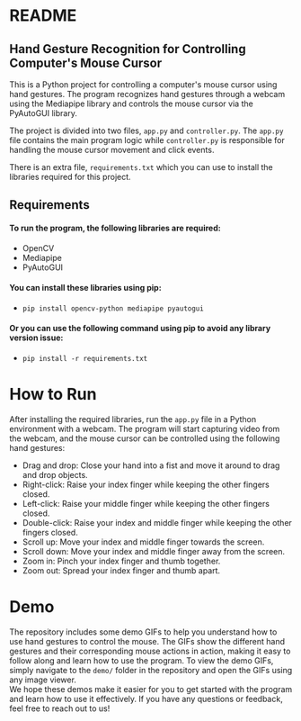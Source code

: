 # README
## Hand Gesture Recognition for Controlling Computer's Mouse Cursor
This is a Python project for controlling a computer's mouse cursor using hand gestures. The program recognizes hand gestures through a webcam using the Mediapipe library and controls the mouse cursor via the PyAutoGUI library.

The project is divided into two files, `app.py` and `controller.py`. The `app.py` file contains the main program logic while `controller.py` is responsible for handling the mouse cursor movement and click events.

There is an extra file, `requirements.txt` which you can use to install the libraries required for this project.

## Requirements
#### To run the program, the following libraries are required:<br>
  - OpenCV<br>
  - Mediapipe<br>
  - PyAutoGUI<br>
 
#### You can install these libraries using pip:<br>
  -  `pip install opencv-python mediapipe pyautogui`<br>
#### Or you can use the following command using pip to avoid any library version issue:<br>
  - `pip install -r requirements.txt`

# How to Run
After installing the required libraries, run the `app.py` file in a Python environment with a webcam. The program will start capturing video from the webcam, and the mouse cursor can be controlled using the following hand gestures:

  - Drag and drop: Close your hand into a fist and move it around to drag and drop objects.
  - Right-click: Raise your index finger while keeping the other fingers closed.
  - Left-click: Raise your middle finger while keeping the other fingers closed.
  - Double-click: Raise your index and middle finger while keeping the other fingers closed.
  - Scroll up: Move your index and middle finger towards the screen.
  - Scroll down: Move your index and middle finger away from the screen.
  - Zoom in: Pinch your index finger and thumb together.
  - Zoom out: Spread your index finger and thumb apart.

# Demo
The repository includes some demo GIFs to help you understand how to use hand gestures to control the mouse. The GIFs show the different hand gestures and their corresponding mouse actions in action, making it easy to follow along and learn how to use the program. To view the demo GIFs, simply navigate to the `demo/` folder in the repository and open the GIFs using any image viewer.
<br>
We hope these demos make it easier for you to get started with the program and learn how to use it effectively. If you have any questions or feedback, feel free to reach out to us!

